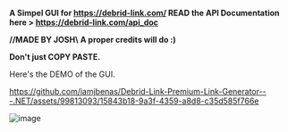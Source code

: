 **A Simpel GUI for https://debrid-link.com/ 
READ the API Documentation here > https://debrid-link.com/api_doc**

**//MADE BY JOSH\\**
**A proper credits will do :)**

**Don't just COPY PASTE.**

Here's the DEMO of the GUI.


https://github.com/iamjbenas/Debrid-Link-Premium-Link-Generator---.NET/assets/99813093/15843b18-9a3f-4359-a8d8-c35d585f766e

![image](https://github.com/iamjbenas/Debrid-Link-Premium-Link-Generator---.NET/assets/99813093/0f82c680-62cb-459e-bb9e-af8c5faa0c1d)
